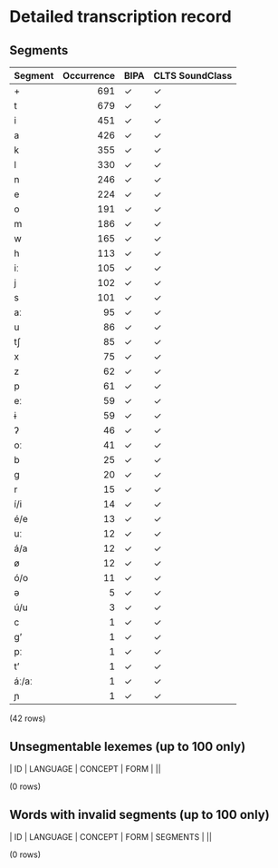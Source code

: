 
# Detailed transcription record

## Segments

| Segment | Occurrence | BIPA | CLTS SoundClass |
|:----------|-------------:|:-------|:------------------|
| + | 691 | ✓ | ✓ |
| t | 679 | ✓ | ✓ |
| i | 451 | ✓ | ✓ |
| a | 426 | ✓ | ✓ |
| k | 355 | ✓ | ✓ |
| l | 330 | ✓ | ✓ |
| n | 246 | ✓ | ✓ |
| e | 224 | ✓ | ✓ |
| o | 191 | ✓ | ✓ |
| m | 186 | ✓ | ✓ |
| w | 165 | ✓ | ✓ |
| h | 113 | ✓ | ✓ |
| iː | 105 | ✓ | ✓ |
| j | 102 | ✓ | ✓ |
| s | 101 | ✓ | ✓ |
| aː | 95 | ✓ | ✓ |
| u | 86 | ✓ | ✓ |
| tʃ | 85 | ✓ | ✓ |
| x | 75 | ✓ | ✓ |
| z | 62 | ✓ | ✓ |
| p | 61 | ✓ | ✓ |
| eː | 59 | ✓ | ✓ |
| ɨ | 59 | ✓ | ✓ |
| ʔ | 46 | ✓ | ✓ |
| oː | 41 | ✓ | ✓ |
| b | 25 | ✓ | ✓ |
| g | 20 | ✓ | ✓ |
| r | 15 | ✓ | ✓ |
| í/i | 14 | ✓ | ✓ |
| é/e | 13 | ✓ | ✓ |
| uː | 12 | ✓ | ✓ |
| á/a | 12 | ✓ | ✓ |
| ø | 12 | ✓ | ✓ |
| ó/o | 11 | ✓ | ✓ |
| ə | 5 | ✓ | ✓ |
| ú/u | 3 | ✓ | ✓ |
| c | 1 | ✓ | ✓ |
| g’ | 1 | ✓ | ✓ |
| pː | 1 | ✓ | ✓ |
| tʼ | 1 | ✓ | ✓ |
| áː/aː | 1 | ✓ | ✓ |
| ɲ | 1 | ✓ | ✓ |

(42 rows)



## Unsegmentable lexemes (up to 100 only)

| ID | LANGUAGE | CONCEPT | FORM |
||

(0 rows)



## Words with invalid segments (up to 100 only)

| ID | LANGUAGE | CONCEPT | FORM | SEGMENTS |
||

(0 rows)


